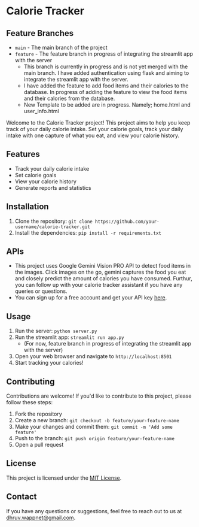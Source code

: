 
# Calorie Tracker


## Feature Branches

- `main` - The main branch of the project
- `feature` - The feature branch in progress of integrating the streamlit app with the server
    - This branch is currently in progress and is not yet merged with the main branch. I have added authentication using flask and aiming to integrate the streamlit app with the server.
    - I have added the feature to add food items and their calories to the database. In progress of adding the feature to view the food items and their calories from the database.
    - New Template to be added are in progress. Namely; home.html and user_info.html

Welcome to the Calorie Tracker project! This project aims to help you keep track of your daily calorie intake. Set your calorie goals, track your daily intake with one capture of what you eat, and view your calorie history.

## Features

- Track your daily calorie intake
- Set calorie goals
- View your calorie history
- Generate reports and statistics

## Installation

1. Clone the repository: `git clone https://github.com/your-username/calorie-tracker.git`
2. Install the dependencies: `pip install -r requirements.txt`

## APIs

- This project uses Google Gemini Vision PRO API to detect food items in the images.
Click images on the go, gemini captures the food you eat and closely predict the amount of calories you have consumed. Furthur, you can follow up with your calorie tracker assistant if you have any queries or questions.
- You can sign up for a free account and get your API key [here](https://www.geminiapi.com/).

## Usage

1. Run the server: `python server.py`
2. Run the streamlit app: `streamlit run app.py`
    - (For now, feature branch in progress of integrating the streamlit app with the server) 
3. Open your web browser and navigate to `http://localhost:8501`
4. Start tracking your calories!

## Contributing

Contributions are welcome! If you'd like to contribute to this project, please follow these steps:

1. Fork the repository
2. Create a new branch: `git checkout -b feature/your-feature-name`
3. Make your changes and commit them: `git commit -m 'Add some feature'`
4. Push to the branch: `git push origin feature/your-feature-name`
5. Open a pull request

## License

This project is licensed under the [MIT License](LICENSE).

## Contact

If you have any questions or suggestions, feel free to reach out to us at [dhruv.wappnet@gmail.com](mailto:dhruv.wappnet@gmail.com).
